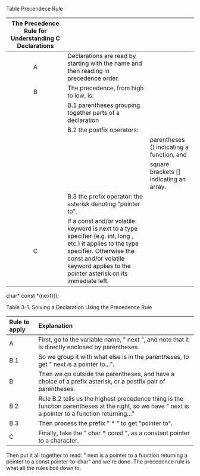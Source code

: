 Table Precendece Rule

| The Precedence Rule for Understanding C Declarations                                       |  |  |
|:-----------------------------------------------------------------------------------------:|:-|:-|
| A | Declarations are read by starting with the name and then reading in precedence order. |
| B | The precedence, from high to low, is: |
|   | B.1 parentheses grouping together parts of a declaration |
|   | B.2  the postfix operators: |
|   |                             | parentheses () indicating a function, and |
|   |                             | square brackets [] indicating an array.   |
|   | B.3  the prefix operator: the asterisk denoting "pointer to". |
| C | If a const and/or volatile keyword is next to a type specifier (e.g. int, long , etc.) it applies to the type specifier. Otherwise the const and/or volatile keyword applies to the pointer asterisk on its immediate left.|

char* const *(next)();

Table 3-1. Solving a Declaration Using the Precedence Rule

| Rule to apply | Explanation |
|:--------------|:------------|
| A   | First, go to the variable name, " next ", and note that it is directly enclosed by parentheses.|
| B.1 | So we group it with what else is in the parentheses, to get " next is a pointer to...".|
| B   | Then we go outside the parentheses, and have a choice of a prefix asterisk, or a postfix pair of parentheses.<Paste>|
| B.2 | Rule B.2 tells us the highest precedence thing is the function parentheses at the right, so we have " next is a pointer to a function returning..."|
| B.3 | Then process the prefix " * " to get "pointer to".|
| C   | Finally, take the " char * const ", as a constant pointer to a character.|

Then put it all together to read:
" next is a pointer to a function returning a pointer to a const pointer-to-char"
and we're done. The precedence rule is what all the rules boil down to.

